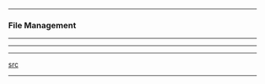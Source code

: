 
---

### File Management

---

[]()

---

---

[src](https://www.tutorialspoint.com/unix/unix-file-management.htm)

---
